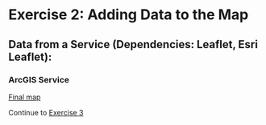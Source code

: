 # Exercise 2: Adding Data to the Map

## Data from a Service (Dependencies: Leaflet, Esri Leaflet):

### ArcGIS Service
[Final map](http://geospatialem.github.io/getting-started-with-leaflet/Exercise2_Adding-Data/service/index.html)

Continue to [Exercise 3](Exercise_3.md)
